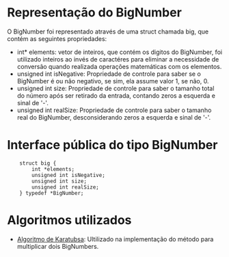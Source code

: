 # Representação do BigNumber

O BigNumber foi representado através de uma struct chamada big, que contém as seguintes propriedades:

- int* elements: vetor de inteiros, que contém os digitos do BigNumber, foi utilizado inteiros ao invés de caractéres para eliminar a necessidade de conversão quando realizada operações matemáticas com os elementos.
- unsigned int isNegative: Propriedade de controle para saber se o BigNumber é ou não negativo, se sim, ela assume valor 1, se não, 0.
- unsigned int size: Propriedade de controle para saber o tamanho total do número após ser retirado da entrada, contando zeros a esquerda e sinal de '-'.
- unsigned int realSize: Propriedade de controle para saber o tamanho real do BigNumber, desconsiderando zeros a esquerda e sinal de '-'.

# Interface pública do tipo BigNumber

```
    struct big {
        int *elements;
        unsigned int isNegative;
        unsigned int size;
        unsigned int realSize;
    } typedef *BigNumber;
```

# Algoritmos utilizados

- [Algoritmo de Karatubsa](https://www.ime.usp.br/~pf/analise_de_algoritmos/aulas/karatsuba.html): Ultilizado na implementação do método para multiplicar dois BigNumbers.
